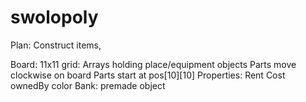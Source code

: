 # swolopoly

Plan:
Construct items,	

Board:
	11x11 grid:
		Arrays holding place/equipment objects
	Parts move clockwise on board
	Parts start at pos[10][10]
Properties:
	Rent
	Cost
	ownedBy
	color
Bank:
	premade object